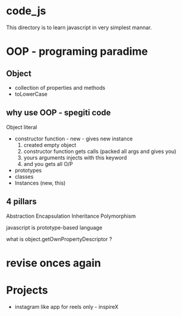 # code_js

This directory is to learn javascript in very simplest mannar.

# OOP   - programing paradime

## Object
- collection of properties and methods
- toLowerCase

## why use OOP - spegiti code

Object literal

- constructor function  - new - gives new instance
    1) created empty object
    2) constructor function gets calls (packed all args and gives you)
    3) yours arguments injects with this keyword
    4) and you gets all O/P 
- prototypes
- classes
- Instances (new, this)

## 4 pillars
Abstraction
Encapsulation
Inheritance
Polymorphism


javascript is prototype-based language

what is object.getOwnPropertyDescriptor ? 

# revise onces again

# Projects 
- instagram like app for reels only - inspireX



